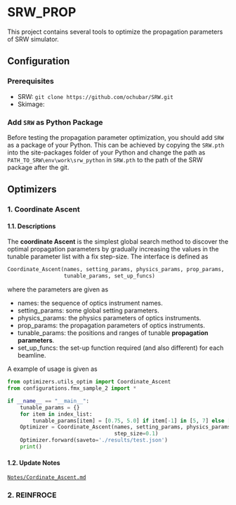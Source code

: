 # SRW_PROP
This project contains several tools to optimize the propagation parameters
of SRW simulator.


## Configuration
### Prerequisites
- SRW: `git clone https://github.com/ochubar/SRW.git`
- Skimage:

### Add `SRW` as Python Package
Before testing the propagation parameter optimization, you should 
add `SRW` as a package of your Python. This can be achieved by 
copying the `SRW.pth` into the site-packages folder of your Python
and change the path as `PATH_TO_SRW\env\work\srw_python` in `SRW.pth` to the path of the SRW package after
the git.

## Optimizers
### 1. Coordinate Ascent
#### 1.1. Descriptions
The **coordinate Ascent** is the simplest global search method to discover the optimal
propagation parameters by gradually increasing the values in the tunable parameter
list with a fix step-size. The interface is defined as 
```python
Coordinate_Ascent(names, setting_params, physics_params, prop_params, 
                  tunable_params, set_up_funcs)
```
where the parameters are given as

- names: the sequence of optics instrument names.
- setting_params: some global setting parameters.
- physics_params: the physics parameters of optics instruments.
- prop_params: the propagation parameters of optics instruments.
- tunable_params: the positions and ranges of tunable **propagation parameters**.
- set_up_funcs: the set-up function required (and also different) for each beamline.

A example of usage is given as 
```python
from optimizers.utils_optim import Coordinate_Ascent
from configurations.fmx_sample_2 import *

if __name__ == "__main__":
    tunable_params = {}
    for item in index_list:
        tunable_params[item] = [0.75, 5.0] if item[-1] in [5, 7] else [1., 10.]
    Optimizer = Coordinate_Ascent(names, setting_params, physics_params, propagation_params, tunable_params, set_up_funcs,
                                  step_size=0.1)
    Optimizer.forward(saveto='./results/test.json')
    print()
```
#### 1.2. Update Notes
[`Notes/Cordinate_Ascent.md`](Notes/Cordinate_Ascent.md)


### 2. REINFROCE
